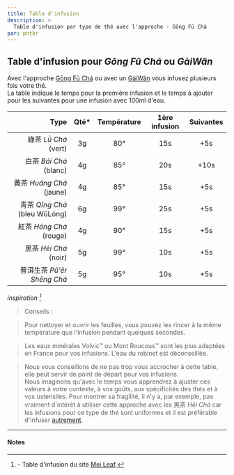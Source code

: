 ```yaml
---
title: Table d'infusion
description: >
  Table d'infusion par type de thé avec l'approche - Gōng Fū Chá
par: pntbr
---
```


## Table d'infusion pour _Gōng Fū Chá_ ou _GàiWǎn_
  
Avec l'approche [Gōng Fū Chá](../intermediaire/gong-fu-cha-pao-fa) ou avec un [GàiWǎn](../intermediaire/gai-wan-pao-fa) vous infusez plusieurs fois votre thé.  
La table indique le temps pour la première infusion et le temps à ajouter pour les suivantes pour une infusion avec 100ml d'eau.

|               Type           | Qté*  | Température | 1ère infusion | Suivantes |
| ---------------------------: | :---: | :---------: | :-----------: | :-------: |
| 綠茶 _Lǜ Chá_ (vert)          |  3g   |     80°     |      15s      |    +5s    |
| 白茶 _Bái Chá_ (blanc)        |  4g   |     85°     |      20s      |   +10s    |
| 黃茶 _Huáng Chá_ (jaune)      |  4g   |     85°     |      15s      |    +5s    |
| 青茶 _Qīng Chá_ (bleu WūLóng) |  6g   |     99°     |      25s      |    +5s    |
| 紅茶 _Hóng Chá_ (rouge)       |  4g   |     90°     |      15s      |    +5s    |
| 黑茶 _Hēi Chá_ (noir)         |  5g   |     99°     |      10s      |    +5s    |
| 普洱生茶 _Pǔ'ěr Shēng Chá_     |  5g   |     95°     |      10s      |    +5s    |

_inspiration [^1]_

> Conseils :

> Pour nettoyer et ouvrir les feuilles, vous pouvez les rincer à la même température que l'infusion pendant quelques secondes.

> Les eaux minérales Volvic™ ou Mont Roucous™ sont les plus adaptées en France pour vos infusions. L'eau du robinet est déconseillée.

> Nous vous conseillons de ne pas trop vous accrocher à cette table, elle peut servir de point de départ pour vos infusions.  
> Nous imaginons qu'avec le temps vous apprendrez à ajuster ces valeurs à votre contexte, à vos goûts, aux spécificités des thés et à vos ustensiles.
> Pour montrer sa fragilité, il n'y a, par exemple, pas vraiment d'intérêt à utiliser cette approche avec les 黑茶 _Hēi Chá_ car les infusions pour ce type de thé sont uniformes et il est préférable d'infuser [autrement](/assets/media/zhu-pao-fa).

---
#### Notes

[^1]: \- Table d'infusion du site [Mei Leaf](https://meileaf.com/article/basic-brewing-guide/).
